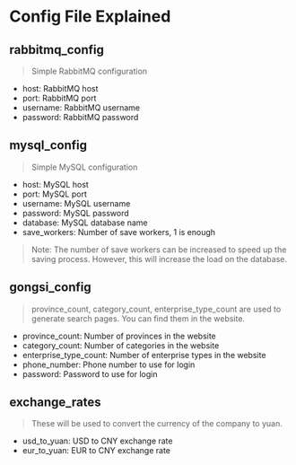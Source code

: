 # Config File Explained

## rabbitmq_config
> Simple RabbitMQ configuration
- host: RabbitMQ host
- port: RabbitMQ port
- username: RabbitMQ username
- password: RabbitMQ password

## mysql_config
> Simple MySQL configuration
- host: MySQL host
- port: MySQL port
- username: MySQL username
- password: MySQL password
- database: MySQL database name
- save_workers: Number of save workers, 1 is enough
> Note: The number of save workers can be increased to speed up the saving process. However, this will increase the load on the database.

## gongsi_config
> province_count, category_count, enterprise_type_count are used to generate search pages. You can find them in the website.
- province_count: Number of provinces in the website
- category_count: Number of categories in the website
- enterprise_type_count: Number of enterprise types in the website
- phone_number: Phone number to use for login
- password: Password to use for login

## exchange_rates

> These will be used to convert the currency of the company to yuan.

- usd_to_yuan: USD to CNY exchange rate
- eur_to_yuan: EUR to CNY exchange rate
